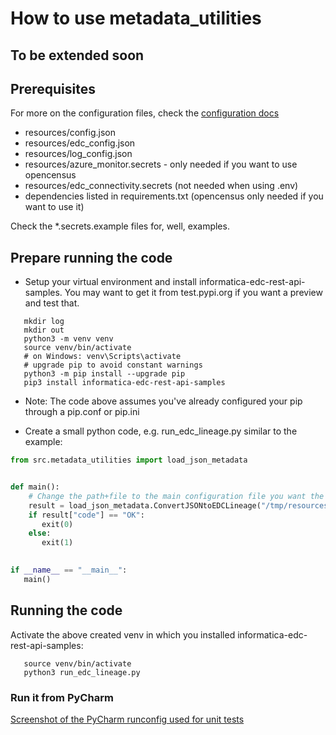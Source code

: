 How to use metadata_utilities
=============================

## To be extended soon

## Prerequisites

For more on the configuration files, check the [configuration docs](https://github.com/jacbeekers/Informatica-EDC-REST-API-Samples/tree/master/python/resources/schemas/config)

* resources/config.json
* resources/edc_config.json
* resources/log_config.json
* resources/azure_monitor.secrets - only needed if you want to use opencensus
* resources/edc_connectivity.secrets (not needed when using .env)
* dependencies listed in requirements.txt (opencensus only needed if you want to use it)

Check the *.secrets.example files for, well, examples.

## Prepare running the code

* Setup your virtual environment and install informatica-edc-rest-api-samples. You may want to get it from test.pypi.org if you want a preview and test that.
```shell script
   mkdir log
   mkdir out
   python3 -m venv venv
   source venv/bin/activate
   # on Windows: venv\Scripts\activate
   # upgrade pip to avoid constant warnings
   python3 -m pip install --upgrade pip
   pip3 install informatica-edc-rest-api-samples
```
* Note: The code above assumes you've already configured your pip through a pip.conf or pip.ini

* Create a small python code, e.g. run_edc_lineage.py similar to the example:
```python
from src.metadata_utilities import load_json_metadata


def main():
    # Change the path+file to the main configuration file you want the code to use
    result = load_json_metadata.ConvertJSONtoEDCLineage("/tmp/resources/config.json").main()
    if result["code"] == "OK":
       exit(0)
    else:
       exit(1)
          

if __name__ == "__main__":
   main()

```


## Running the code
Activate the above created venv in which you installed informatica-edc-rest-api-samples:
```shell script
   source venv/bin/activate
   python3 run_edc_lineage.py
```


### Run it from PyCharm

[Screenshot of the PyCharm runconfig used for unit tests](docs/RunConfig-PyCharm.png)

